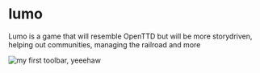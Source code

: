 # lumo
Lumo is a game that will resemble OpenTTD but will be more storydriven, helping out communities, managing the railroad and more

![my first toolbar, yeeehaw](https://i.imgur.com/xcaZeHu.png)
